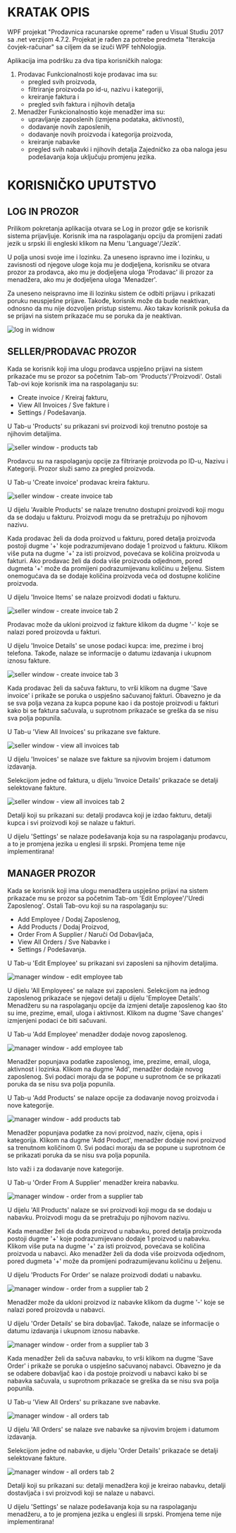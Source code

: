 # KRATAK OPIS

  WPF projekat "Prodavnica racunarske opreme" rađen u Visual Studiu 2017 sa .net verzijom 4.7.2.
  Projekat je rađen za potrebe predmeta "Iterakcija čovjek-računar" sa ciljem da se izuči WPF tehNologija.

  Aplikacija ima podršku za dva tipa korisničkih naloga:
  1. Prodavac
     Funkcionalnosti koje prodavac ima su:
     - pregled svih proizvoda,
     - filtriranje proizvoda po id-u, nazivu i kategoriji,
     - kreiranje faktura i
     - pregled svih faktura i njihovih detalja
  2. Menadžer
     Funkcionalnostio koje menadžer ima su:
     - upravljanje zaposlenih (izmjena podataka, aktivnosti),
     - dodavanje novih zaposlenih,
     - dodavanje novih proizvoda i kategorija proizvoda,
     - kreiranje nabavke
     - pregled svih nabavki i njihovih detalja
  Zajedničko za oba naloga jesu podešavanja koja uključuju promjenu jezika.

# KORISNIČKO UPUTSTVO
## LOG IN PROZOR
  Prilikom pokretanja aplikacija otvara se Log in prozor gdje se korisnik sistema prijavljuje. 
  Korisnik ima na raspolaganju opciju da promijeni zadati jezik u srpski ili engleski klikom na Menu 'Language'/'Jezik'.
  
  U polja unosi svoje ime i lozinku. Za uneseno ispravno ime i lozinku, u zavisnosti od njegove uloge koja mu je dodjeljena, korisniku se otvara prozor za prodavca, ako mu je dodjeljena uloga 'Prodavac' ili prozor za menadžera, ako mu je dodjeljena uloga 'Menadzer'.
  
  Za uneseno neispravno ime ili lozinku sistem će odbiti prijavu i prikazati poruku neuspješne prijave. Takođe, korisnik može da bude neaktivan, odnosno da mu nije dozvoljen pristup sistemu. Ako takav korisnik pokuša da se prijavi na sistem prikazaće mu se poruka da je neaktivan.
  
  
  ![log in widnow](https://github.com/user-attachments/assets/9302c922-2293-45b9-bde1-fd03ae7fdaa0)

## SELLER/PRODAVAC PROZOR
Kada se korisnik koji ima ulogu prodavca uspješno prijavi na sistem prikazaće mu se prozor sa početnim Tab-om 'Products'/'Proizvodi'.
Ostali Tab-ovi koje korisnik ima na raspolaganju su: 
- Create invoice / Kreiraj fakturu,
- View All Invoices / Sve fakture i
- Settings / Podešavanja.


U Tab-u 'Products' su prikazani svi proizvodi koji trenutno postoje sa njihovim detaljima.

![seller window  - products tab](https://github.com/user-attachments/assets/06d41bec-b75d-4443-8254-13ef5782472f)

Prodavcu su na raspolaganju opcije za filtriranje proizvoda po ID-u, Nazivu i Kategoriji.
Prozor služi samo za pregled proizvoda.

U Tab-u 'Create invoice' prodavac kreira fakturu.

![seller window  - create invoice tab](https://github.com/user-attachments/assets/1d45c8c1-5c8d-4478-9a7b-3881077f0775)

U dijelu 'Avaible Products' se nalaze trenutno dostupni proizvodi koji mogu da se dodaju u fakturu. Proizvodi mogu da se pretražuju po njihovom nazivu.

Kada prodavac želi da doda proizvod u fakturu, pored detalja proizvoda postoji dugme '+' koje podrazumijevano dodaje 1 proizvod u fakturu. Klikom više puta na dugme '+' za isti proizvod, povećava se količina proizvoda u fakturi. Ako prodavac želi da doda više proizvoda odjednom, pored dugmeta '+' može da promijeni podrazumijevanu količinu u željenu. Sistem onemogućava da se dodaje količina proizvoda veća od dostupne količine proizvoda.

U dijelu 'Invoice Items' se nalaze proizvodi dodati u fakturu.

![seller window  - create invoice tab 2](https://github.com/user-attachments/assets/64fbee0d-a9a0-4448-92ee-5d5f18e14987)

Prodavac može da ukloni proizvod iz fakture klikom da dugme '-' koje se nalazi pored proizovda u fakturi.

U dijelu 'Invoice Details' se unose podaci kupca: ime, prezime i broj telefona. Takođe, nalaze se informacije o datumu izdavanja i ukupnom iznosu fakture.

![seller window  - create invoice tab 3](https://github.com/user-attachments/assets/e8d16ac6-4250-44de-8fc7-8ac75266d3cc)

Kada prodavac želi da sačuva fakturu, to vrši klikom na dugme 'Save invoice' i prikaže se poruka o uspješno sačuvanoj fakturi.
Obavezno je da se sva polja vezana za kupca popune kao i da postoje proizvodi u fakturi kako bi se faktura sačuvala, u suprotnom prikazaće se greška da se nisu sva polja popunila.

U Tab-u 'View All Invoices' su prikazane sve fakture.

![seller window  - view all invoices tab](https://github.com/user-attachments/assets/80367ad6-3818-4b3e-aaaa-8531c44590a7)

U dijelu 'Invoices' se nalaze sve fakture sa njivovim brojem i datumom izdavanja.

Selekcijom jedne od faktura, u dijelu 'Invoice Details' prikazaće se detalji selektovane fakture.

![seller window  - view all invoices tab 2](https://github.com/user-attachments/assets/dab0904d-627d-4503-b169-63a998e5cca9)

Detalji koji su prikazani su: detalji prodavca koji je izdao fakturu, detalji kupca i svi proizvodi koji se nalaze u fakturi.

U dijelu 'Settings' se nalaze podešavanja koja su na raspolaganju prodavcu, a to je promjena jezika u englesi ili srpski. Promjena teme nije implementirana!

## MANAGER PROZOR

Kada se korisnik koji ima ulogu menadžera uspješno prijavi na sistem prikazaće mu se prozor sa početnim Tab-om 'Edit Employee'/'Uredi Zaposlenog'.
Ostali Tab-ovu koji su na raspolaganju su:
  - Add Employee / Dodaj Zaposlenog,
  - Add Products / Dodaj Proizvod,
  - Order From A Supplier / Naruči Od Dobavljača,
  - View All Orders / Sve Nabavke i
  - Settings / Podešavanja.

U Tab-u 'Edit Employee' su prikazani svi zaposleni sa njihovim detaljima.

![manager window  - edit employee tab](https://github.com/user-attachments/assets/8ea7b18f-755b-44d1-83be-afe84d82690d)

U dijelu 'All Employees' se nalaze svi zaposleni. 
Selekcijom na jednog zaposlenog prikazaće se njegovi detalji u dijelu 'Employee Details'. Menadžeru su na raspolaganju opcije da izmjeni detalje zaposlenog kao što su ime, prezime, email, uloga i aktivnost.
Klikom na dugme 'Save changes' izmjenjeni podaci će biti sačuvani.

U Tab-u 'Add Employee' menadžer dodaje novog zaposlenog.

![manager window  - add employee tab](https://github.com/user-attachments/assets/c477a0f9-92a2-4a93-b891-77201b9626ee)

Menadžer popunjava podatke zaposlenog, ime, prezime, email, uloga, aktivnost i lozinka. Klikom na dugme 'Add', menadžer dodaje novog zaposlenog.
Svi podaci moraju da se popune u suprotnom će se prikazati poruka da se nisu sva polja popunila.

U Tab-u 'Add Products' se nalaze opcije za dodavanje novog proizvoda i nove kategorije.

![manager window  - add products tab](https://github.com/user-attachments/assets/9fab2b19-23a7-45a9-9fb3-1b7f38e25e46)

Menadžer popunjava podatke za novi proizvod, naziv, cijena, opis i kategorija. Klikom na dugme 'Add Product', menadžer dodaje novi proizvod sa trenutnom količinom 0.
Svi podaci moraju da se popune u suprotnom će se prikazati poruka da se nisu sva polja popunila.

Isto važi i za dodavanje nove kategorije.

U Tab-u 'Order From A Supplier' menadžer kreira nabavku.

![manager window  - order from a supplier tab](https://github.com/user-attachments/assets/281361bd-c2c4-4983-8e02-9de2cfcc9a13)

U dijelu 'All Products' nalaze se svi proizvodi koji mogu da se dodaju u nabavku. Proizvodi mogu da se pretražuju po njihovom nazivu.

Kada menadžer želi da doda proizvod u nabavku, pored detalja proizvoda postoji dugme '+' koje podrazumijevano dodaje 1 proizvod u nabavku. Klikom više puta na dugme '+' za isti proizvod, povećava se količina proizvoda u nabavci. Ako menadžer želi da doda više proizvoda odjednom, pored dugmeta '+' može da promijeni podrazumijevanu količinu u željenu.

U dijelu 'Products For Order' se nalaze proizvodi dodati u nabavku.

![manager window  - order from a supplier tab 2](https://github.com/user-attachments/assets/d6887bbd-cd58-4ee3-8578-98019819f418)

Menadžer može da ukloni proizvod iz nabavke klikom da dugme '-' koje se nalazi pored proizovda u nabavci.

U dijelu 'Order Details' se bira dobavljač. Takođe, nalaze se informacije o datumu izdavanja i ukupnom iznosu nabavke.

![manager window  - order from a supplier tab 3](https://github.com/user-attachments/assets/cc87ae8d-fcce-454c-9086-83aa99dd44dc)

Kada menadžer želi da sačuva nabavku, to vrši klikom na dugme 'Save Order' i prikaže se poruka o uspješno sačuvanoj nabavci.
Obavezno je da se odabere dobavljač kao i da postoje proizvodi u nabavci kako bi se nabavka sačuvala, u suprotnom prikazaće se greška da se nisu sva polja popunila.

U Tab-u 'View All Orders' su prikazane sve nabavke.

![manager window  - all orders tab](https://github.com/user-attachments/assets/5dc73244-d6c1-45ce-80de-0b5e844a2d37)

U dijelu 'All Orders' se nalaze sve nabavke sa njivovim brojem i datumom izdavanja.

Selekcijom jedne od nabavke, u dijelu 'Order Details' prikazaće se detalji selektovane fakture.

![manager window  - all orders tab 2](https://github.com/user-attachments/assets/50a54313-9287-48f9-b63e-f653d38c7f9d)

Detalji koji su prikazani su: detalji menadžera koji je kreirao nabavku, detalji dostavljača i svi proizvodi koji se nalaze u nabavci.

U dijelu 'Settings' se nalaze podešavanja koja su na raspolaganju menadžeru, a to je promjena jezika u englesi ili srpski. Promjena teme nije implementirana!


